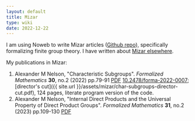 ```yaml
---
layout: default
title: Mizar
type: wiki
date: 2022-12-22
---
```


I am using Noweb to write Mizar articles ([Github repo](https://github.com/pqnelson/mizar-playground)), specifically formalizing
finite group theory. I have written about [Mizar
elsewhere](https://pqnelson.github.io/org-notes/comp-sci/theorem-provers/mizar/index.html).

My publications in Mizar:

1. Alexander M Nelson,
   "Characteristic Subgroups".
   _Formalized Mathematics_ **30**, no.2 (2022) pp.79-91
   [PDF](http://mizar.uwb.edu.pl/fm/fm30-2/group_22.pdf)
   [10.2478/forma-2022-0007](https://doi.org/10.2478/forma-2022-0007); 
   [director's cut]({{ site.url }}/assets/mizar/char-subgroups-director-cut.pdf),
   124 pages, literate program version of the code.
2. Alexander M Nelson,
   "Internal Direct Products and the Universal
   Property of Direct Product Groups".
   _Formalized Mathematics_ **31**, no.2 (2023) pp.109-130
   [PDF](https://fm.mizar.org/fm31/group_23.pdf)
